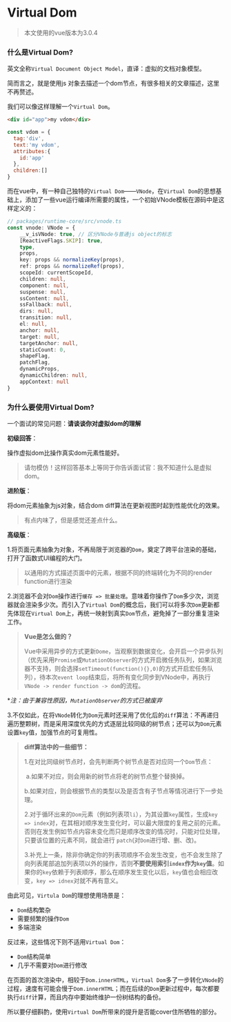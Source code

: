# Virtual Dom



> 本文使用的vue版本为3.0.4



### 什么是Virtual Dom?

英文全称`Virtual Document Object Model`，直译：虚拟的文档对象模型。

简而言之，就是使用js 对象去描述一个dom节点，有很多相关的文章描述，这里不再赘述。

我们可以像这样理解一个`Virtual Dom`。

```html
<div id="app">my vdom</div>
```

```js
const vdom = {
  tag:'div',
  text:'my vdom',
  attributes:{
    id:'app'
  },
  children:[]
}
```



而在vue中，有一种自己独特的`Virtual Dom`——`VNode`，在`Virtual Dom`的思想基础上，添加了一些vue运行编译所需要的属性，一个初始VNode模板在源码中是这样定义的：

```typescript
// packages/runtime-core/src/vnode.ts
const vnode: VNode = {
    __v_isVNode: true, // 区分VNode与普通js object的标志
    [ReactiveFlags.SKIP]: true,
    type,
    props,
    key: props && normalizeKey(props),
    ref: props && normalizeRef(props),
    scopeId: currentScopeId,
    children: null,
    component: null,
    suspense: null,
    ssContent: null,
    ssFallback: null,
    dirs: null,
    transition: null,
    el: null,
    anchor: null,
    target: null,
    targetAnchor: null,
    staticCount: 0,
    shapeFlag,
    patchFlag,
    dynamicProps,
    dynamicChildren: null,
    appContext: null
}
```



### 为什么要使用Virtual Dom?



一个面试的常见问题：**请谈谈你对虚拟dom的理解**



**初级回答**：

操作虚拟dom比操作真实dom元素性能好。

> 请勿模仿！这样回答基本上等同于你告诉面试官：我不知道什么是虚拟dom。



**进阶版**：

将dom元素抽象为js对象，结合dom diff算法在更新视图时起到性能优化的效果。

> 有点内味了，但是感觉还差点什么。



**高级版**：

1.将页面元素抽象为对象，不再局限于浏览器的`Dom`，奠定了跨平台渲染的基础，打开了函数式UI编程的大门。

> 以通用的方式描述页面中的元素，根据不同的终端转化为不同的render function进行渲染

2.浏览器不会对`Dom`操作进行`缓存 => 批量处理`。意味着你操作了`Dom`多少次，浏览器就会渲染多少次。而引入了`Virtual Dom`的概念后，我们可以将多次`Dom`更新都先体现在`Virtual Dom`上，再统一映射到真实`Dom`节点，避免掉了一部分重复渲染工作。

> **Vue是怎么做的？**
>
> Vue中采用异步的方式更新`Dome`，当观察到数据变化，会开启一个异步队列（优先采用`Promise`或`MutationObserver`的方式开启微任务队列，如果浏览器不支持，则会选择`setTimeout(function(){},0)`的方式开启宏任务队列），待本次`event loop`结束后，将所有变化同步到VNode中，再执行`VNode -> render function -> dom`的流程。

**注：由于兼容性原因，`MutationObserver`的方式已被废弃*



3.不仅如此，在将`VNode`转化为`Dom`元素时还采用了优化后的`diff`算法：不再递归遍历整颗树，而是采用深度优先的方式逐层比较同级的树节点；还可以为`Dom`元素设置`key`值，加强节点的可复用性。

> **diff算法中的一些细节：**
>
> 1.在对比同级树节点时，会先判断两个树节点是否对应同一个`Dom`节点：
>
> ​	a.如果不对应，则会用新的树节点将老的树节点整个替换掉。
>
> ​	b.如果对应，则会根据节点的类型以及是否含有子节点等情况进行下一步处理。
>
> 2.对于循环出来的`Dom`元素（例如列表项`li`），为其设置`key`属性，生成`key => index`对，在其相对顺序发生变化时，可以最大限度的复用之前的元素。否则在发生例如节点内容未变化而只是顺序改变的情况时，只能对位处理，只要该位置的元素不同，就会进行  `patch`(对`Dom`进行增、删、改)。
>
> 3.补充上一条，除非你确定你的列表项顺序不会发生改变，也不会发生除了向列表尾部追加列表项以外的操作，否则**不要使用索引`index`作为`key`值**。如果你的`key`依赖于列表顺序，那么在顺序发生变化以后，`key`值也会相应改变，`key => idnex`对就不再有意义。



由此可见，`Virtula Dom`的理想使用场景是：

+ `Dom`结构繁杂
+ 需要频繁的操作`Dom`
+ 多端渲染



反过来，这些情况下则不适用`Virtual Dom`：

+ `Dom`结构简单
+ 几乎不需要对`Dom`进行修改



在页面的首次渲染中，相较于`Dom.innerHTML`，`Virtual Dom`多了一步转化`VNode`的过程，速度有可能会慢于`Dom.innerHTML`；而在后续的`Dom`更新过程中，每次都要执行`diff`计算，而且内存中要始终维护一份树结构的备份。

所以要仔细斟酌，使用`Virtual Dom`所带来的提升是否能cover住所牺牲的部分。

